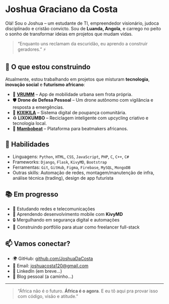 # Joshua Graciano da Costa

Olá! Sou o Joshua – um estudante de TI, empreendedor visionário, judoca disciplinado e cristão convicto. Sou de **Luanda, Angola**, e carrego no peito o sonho de transformar ideias em projetos que mudam vidas.

> “Enquanto uns reclamam da escuridão, eu aprendo a construir geradores.” ⚡

## 🚀 O que estou construindo

Atualmente, estou trabalhando em projetos que misturam **tecnologia**, **inovação social** e **futurismo africano**:

- 🔧 **[VRUMM](https://github.com/JoshuaDaCosta/VRUMM)** – App de mobilidade urbana sem frota própria.
- 🛡 **Drone de Defesa Pessoal** – Um drone autônomo com vigilância e resposta a emergências.
- 💸 **[KIXIKILA](https://github.com/JoshuaDaCosta/KIXIKILA)** – Sistema digital de poupança comunitária.
- ♻ **LIXOKUMBO** – Reciclagem inteligente com upcycling criativo e tecnologia local.
- 🥁 **[Mambobeat](https://github.com/JoshuaDaCosta/Mambobeat)** – Plataforma para beatmakers africanos.

## 🧠 Habilidades

- Linguagens: `Python`, `HTML`, `CSS`, `JavaScript`, `PHP`, `C`, `C++`, `C#`
- Frameworks: `Django`, `Flask`, `KivyMD`, `Bootstrap`
- Ferramentas: `Git`, `GitHub`, `Figma`, `Firebase`, `MySQL`, `MongoDB`
- Outras skills: Automação de redes, montagem/manutenção de infra, análise técnica (trading), design de app futurista

## 📚 Em progresso

- 🧠 Estudando redes e telecomunicações
- 📱 Aprendendo desenvolvimento mobile com **KivyMD**
- 🔒 Mergulhando em segurança digital e automações
- 💼 Construindo portfólio para atuar como freelancer full-stack

## 📫 Vamos conectar?

- 🌍 GitHub: [github.com/JoshuaDaCosta](https://github.com/JoshuaDaCosta)
- 📧 Email: joshuacosta120@gmail.com
- 📱 LinkedIn (em breve...)
- 🧠 Blog pessoal (a caminho...)

---

> “África não é o futuro. **África é o agora**. E eu tô aqui pra provar isso com código, visão e atitude.” 
